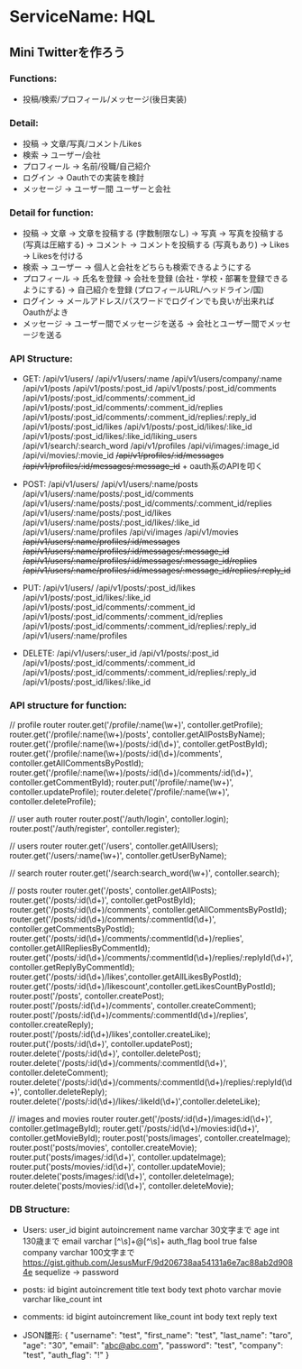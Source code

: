 # ServiceName: HQL
## Mini Twitterを作ろう

### Functions:
- 投稿/検索/プロフィール/メッセージ(後日実装)
 
### Detail:
- 投稿 -> 文章/写真/コメント/Likes
- 検索 -> ユーザー/会社
- プロフィール -> 名前/役職/自己紹介
- ログイン -> Oauthでの実装を検討
- メッセージ -> ユーザー間 ユーザーと会社

### Detail for function:
- 投稿 -> 文章  -> 文章を投稿する (字数制限なし)
       -> 写真  -> 写真を投稿する (写真は圧縮する)
       -> コメント  -> コメントを投稿する (写真もあり)
       -> Likes  -> Likesを付ける 
- 検索 -> ユーザー -> 個人と会社をどちらも検索できるようにする
- プロフィール -> 氏名を登録
              -> 会社を登録 (会社・学校・部署を登録できるようにする) 
              -> 自己紹介を登録 (プロフィールURL/ヘッドライン/国)
- ログイン -> メールアドレス/パスワードでログインでも良いが出来ればOauthがよき
- メッセージ -> ユーザー間でメッセージを送る
            -> 会社とユーザー間でメッセージを送る

### API Structure:
- GET: /api/v1/users/
       /api/v1/users/:name
       /api/v1/users/company/:name
       /api/v1/posts
       /api/v1/posts/:post_id
       /api/v1/posts/:post_id/comments
       /api/v1/posts/:post_id/comments/:comment_id
       /api/v1/posts/:post_id/comments/:comment_id/replies
       /api/v1/posts/:post_id/comments/:comment_id/replies/:reply_id
       /api/v1/posts/:post_id/likes
       /api/v1/posts/:post_id/likes/:like_id
       /api/v1/posts/:post_id/likes/:like_id/liking_users
       /api/v1/search/:search_word
       /api/v1/profiles
       /api/vi/images/:image_id
       /api/vi/movies/:movie_id
      ~~/api/v1/profiles/:id/messages~~
      ~~/api/v1/profiles/:id/messages/:message_id~~
      + oauth系のAPIを叩く
       
- POST: /api/v1/users/
        /api/v1/users/:name/posts
        /api/v1/users/:name/posts/:post_id/comments
        /api/v1/users/:name/posts/:post_id/comments/:comment_id/replies
        /api/v1/users/:name/posts/:post_id/likes
        /api/v1/users/:name/posts/:post_id/likes/:like_id
        /api/v1/users/:name/profiles
        /api/vi/images
        /api/v1/movies
       ~~/api/v1/users/:name/profiles/:id/messages~~
       ~~/api/v1/users/:name/profiles/:id/messages/:message_id~~
       ~~/api/v1/users/:name/profiles/:id/messages/:message_id/replies~~
       ~~/api/v1/users/:name/profiles/:id/messages/:message_id/replies/:reply_id~~

- PUT: /api/v1/users/
       /api/v1/posts/:post_id/likes
       /api/v1/posts/:post_id/likes/:like_id
       /api/v1/posts/:post_id/comments/:comment_id
       /api/v1/posts/:post_id/comments/:comment_id/replies
       /api/v1/posts/:post_id/comments/:comment_id/replies/:reply_id
       /api/v1/users/:name/profiles

- DELETE: /api/v1/users/:user_id
          /api/v1/posts/:post_id
          /api/v1/posts/:post_id/comments/:comment_id
          /api/v1/posts/:post_id/comments/:comment_id/replies/:reply_id
          /api/v1/posts/:post_id/likes/:like_id
          
### API structure for function:
// profile router
router.get('/profile/:name(\\w+)', contoller.getProfile);
router.get('/profile/:name(\\w+)/posts', contoller.getAllPostsByName);
router.get('/profile/:name(\\w+)/posts/:id(\\d+)', contoller.getPostById);
router.get('/profile/:name(\\w+)/posts/:id(\\d+)/comments', contoller.getAllCommentsByPostId);
router.get('/profile/:name(\\w+)/posts/:id(\\d+)/comments/:id(\\d+)', contoller.getCommentById);
router.put('/profile/:name(\\w+)', contoller.updateProfile);
router.delete('/profile/:name(\\w+)', contoller.deleteProfile);

// user auth router
router.post('/auth/login', contoller.login);
router.post('/auth/register', contoller.register);

// users router
router.get('/users', contoller.getAllUsers);
router.get('/users/:name(\\w+)', contoller.getUserByName);

// search router
router.get('/search:search_word(\\w+)', contoller.search);

// posts router
router.get('/posts', contoller.getAllPosts);
router.get('/posts/:id(\\d+)', contoller.getPostById);
router.get('/posts/:id(\\d+)/comments', contoller.getAllCommentsByPostId);
router.get('/posts/:id(\\d+)/comments/:commentId(\\d+)', contoller.getCommentsByPostId);
router.get('/posts/:id(\\d+)/comments/:commentId(\\d+)/replies', contoller.getAllRepliesByCommentId);
router.get('/posts/:id(\\d+)/comments/:commentId(\\d+)/replies/:replyId(\\d+)', contoller.getReplyByCommentId);
router.get('/posts/:id(\\d+)/likes',contoller.getAllLikesByPostId);
router.get('/posts/:id(\\d+)/likescount',contoller.getLikesCountByPostId);
router.post('/posts', contoller.createPost);
router.post('/posts/:id(\\d+)/comments', contoller.createComment);
router.post('/posts/:id(\\d+)/comments/:commentId(\\d+)/replies', contoller.createReply);
router.post('/posts/:id(\\d+)/likes',contoller.createLike);
router.put('/posts/:id(\\d+)', contoller.updatePost);
router.delete('/posts/:id(\\d+)', contoller.deletePost);
router.delete('/posts/:id(\\d+)/comments/:commentId(\\d+)', contoller.deleteComment);
router.delete('/posts/:id(\\d+)/comments/:commentId(\\d+)/replies/:replyId(\\d+)', contoller.deleteReply);
router.delete('/posts/:id(\\d+)/likes/:likeId(\\d+)',contoller.deleteLike);

// images and movies router
router.get('/posts/:id(\\d+)/images:id(\\d+)', contoller.getImageById);
router.get('/posts/:id(\\d+)/movies:id(\\d+)', contoller.getMovieById);
router.post('posts/images', contoller.createImage);
router.post('posts/movies', contoller.createMovie);
router.put('posts/images/:id(\\d+)', contoller.updateImage);
router.put('posts/movies/:id(\\d+)', contoller.updateMovie);
router.delete('posts/images/:id(\\d+)', contoller.deleteImage);
router.delete('posts/movies/:id(\\d+)', contoller.deleteMovie);
### DB Structure:
- Users: user_id bigint autoincrement 
       name varchar 30文字まで
       age int 130歳まで
       email varchar [^\s]+@[^\s]+
       auth_flag bool true false
       company varchar 100文字まで
       https://gist.github.com/JesusMurF/9d206738aa54131a6e7ac88ab2d9084e sequelize -> password

- posts: id bigint autoincrement
       title text 
       body text
       photo varchar
       movie varchar
       like_count int
       
- comments: id bigint autoincrement
            like_count int
            body text
            reply text
- JSON雛形:
{
    "username": "test",
    "first_name": "test",
    "last_name": "taro",
    "age": "30",
    "email": "abc@abc.com",
    "password": "test",
    "company": "test",
    "auth_flag": "!"
}
